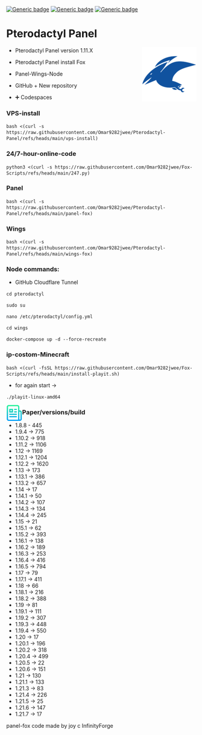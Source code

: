 [![Generic badge](https://img.shields.io/badge/Downloads-4.1K-Green.svg)](https://github.com/Omar9282jwee/Pterodactyl-Panel/releases)
[![Generic badge](https://img.shields.io/badge/Pterodactyl-0.7-orange.svg)](#)
[![Generic badge](https://img.shields.io/badge/Pterodactyl-1.11.X-blue.svg)](#)


# Pterodactyl Panel

<img src="images/icon.png" align="right" />

- Pterodactyl Panel version 1.11.X

- Pterodactyl Panel install Fox

- Panel-Wings-Node
- GitHub  + New repository 
-  ➕️ Codespaces

### VPS-install
```
bash <(curl -s https://raw.githubusercontent.com/Omar9282jwee/Pterodactyl-Panel/refs/heads/main/vps-install)
```

### 24/7-hour-online-code

```
python3 <(curl -s https://raw.githubusercontent.com/Omar9282jwee/Fox-Scripts/refs/heads/main/247.py)
```

### Panel

```
bash <(curl -s https://raw.githubusercontent.com/Omar9282jwee/Pterodactyl-Panel/refs/heads/main/panel-fox)
```

### Wings

```
bash <(curl -s https://raw.githubusercontent.com/Omar9282jwee/Pterodactyl-Panel/refs/heads/main/wings-fox)
```
### Node commands:
- GitHub Cloudflare Tunnel
```
cd pterodactyl
```
```
sudo su
```
```
nano /etc/pterodactyl/config.yml
```
```
cd wings
```
```
docker-compose up -d --force-recreate
```
### ip-costom-Minecraft
```
bash <(curl -fsSL https://raw.githubusercontent.com/Omar9282jwee/Fox-Scripts/refs/heads/main/install-playit.sh)
```
- for again start ->
```
./playit-linux-amd64 
```


<img src="images/list.png" align="left" alt="Logo" width="42" height="42" />

### Paper/versions/build

- 1.8.8 - 445
- 1.9.4   -> 775
- 1.10.2  -> 918
- 1.11.2  -> 1106
- 1.12    -> 1169
- 1.12.1  -> 1204
- 1.12.2  -> 1620
- 1.13    -> 173
- 1.13.1  -> 386
- 1.13.2  -> 657
- 1.14    -> 17
- 1.14.1  -> 50
- 1.14.2  -> 107
- 1.14.3  -> 134
- 1.14.4  -> 245
- 1.15    -> 21
- 1.15.1  -> 62
- 1.15.2  -> 393
- 1.16.1  -> 138
- 1.16.2  -> 189
- 1.16.3  -> 253
- 1.16.4  -> 416
- 1.16.5  -> 794
- 1.17    -> 79
- 1.17.1  -> 411
- 1.18    -> 66
- 1.18.1  -> 216
- 1.18.2  -> 388
- 1.19    -> 81
- 1.19.1  -> 111
- 1.19.2  -> 307
- 1.19.3  -> 448
- 1.19.4  -> 550
- 1.20    -> 17
- 1.20.1  -> 196
- 1.20.2  -> 318
- 1.20.4  -> 499
- 1.20.5  -> 22
- 1.20.6  -> 151
- 1.21    -> 130
- 1.21.1  -> 133
- 1.21.3  -> 83
- 1.21.4  -> 226
- 1.21.5  -> 25
- 1.21.6 -> 147
- 1.21.7 -> 17

panel-fox code made by joy c InfinityForge
